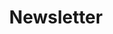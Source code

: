 ---
title: Newsletter
form:
    name: subscribe
    classes: newsletter-wrapper flex justify-center align-center gap-sm
    fields:
        email:
          placeholder: Adresse mail
          type: email
          validate:
            required: true

    buttons:
        submit:
          type: submit
          classes: btn-green
          value: S'inscrire
          
    process:
      - redirect: '/'
        twig: true
        # email:
        #   from: "{{ config.plugins.email.from }}"
        #   to:
        #     - "{{ config.plugins.email.to }}"
        #     - "{{ form.value.email }}"
        #   subject: "[Feedback] {{ form.value.name|e }}"
        #   body: "{% include 'forms/data.html.twig' %}"
      - save:
        fileprefix: feedback-
        dateformat: Ymd-His-u
        extension: txt
        body: "{% include 'forms/data.txt.twig' %}"
        operation: create
      - reset: true
        # display: event
    cache_enable: false
---